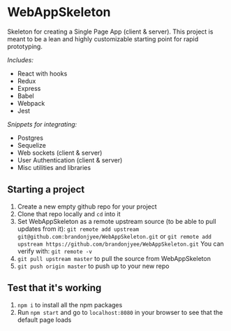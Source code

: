 # WebAppSkeleton
Skeleton for creating a Single Page App (client & server). This project is meant to be a lean and highly customizable starting point for rapid prototyping.

*Includes:*
* React with hooks
* Redux
* Express
* Babel
* Webpack
* Jest

*Snippets for integrating:*
* Postgres
* Sequelize
* Web sockets (client & server)
* User Authentication (client & server)
* Misc utilities and libraries

## Starting a project

1. Create a new empty github repo for your project
2. Clone that repo locally and `cd` into it
3. Set WebAppSkeleton as a remote upstream source (to be able to pull updates from it):
`git remote add upstream git@github.com:brandonjyee/WebAppSkeleton.git`
or `git remote add upstream https://github.com/brandonjyee/WebAppSkeleton.git`
You can verify with: `git remote -v`
4. `git pull upstream master` to pull the source from WebAppSkeleton
5. `git push origin master` to push up to your new repo

## Test that it's working

1. `npm i` to install all the npm packages
2. Run `npm start` and go to `localhost:8080` in your browser to see that the default page loads
